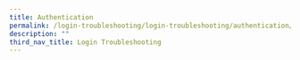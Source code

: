 ```yaml
---
title: Authentication
permalink: /login-troubleshooting/login-troubleshooting/authentication/
description: ""
third_nav_title: Login Troubleshooting
---
```


